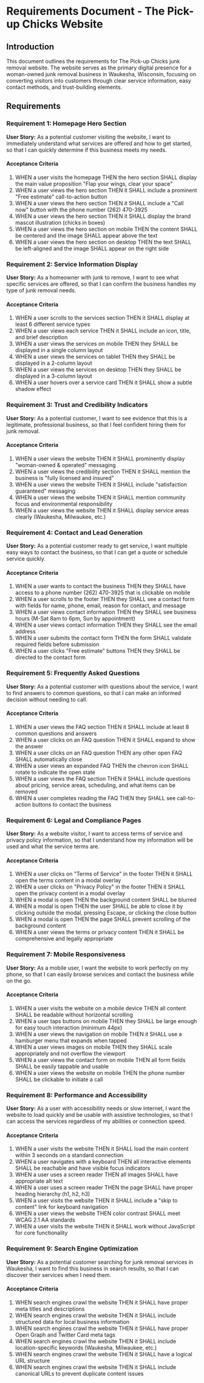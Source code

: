 # Requirements Document - The Pick-up Chicks Website

## Introduction

This document outlines the requirements for The Pick-up Chicks junk removal website. The website serves as the primary digital presence for a woman-owned junk removal business in Waukesha, Wisconsin, focusing on converting visitors into customers through clear service information, easy contact methods, and trust-building elements.

## Requirements

### Requirement 1: Homepage Hero Section

**User Story:** As a potential customer visiting the website, I want to immediately understand what services are offered and how to get started, so that I can quickly determine if this business meets my needs.

#### Acceptance Criteria

1. WHEN a user visits the homepage THEN the hero section SHALL display the main value proposition "Flap your wings, clear your space"
2. WHEN a user views the hero section THEN it SHALL include a prominent "Free estimate" call-to-action button
3. WHEN a user views the hero section THEN it SHALL include a "Call now" button with the phone number (262) 470-3925
4. WHEN a user views the hero section THEN it SHALL display the brand mascot illustration (chicks in boxes)
5. WHEN a user views the hero section on mobile THEN the content SHALL be centered and the image SHALL appear above the text
6. WHEN a user views the hero section on desktop THEN the text SHALL be left-aligned and the image SHALL appear on the right side

### Requirement 2: Service Information Display

**User Story:** As a homeowner with junk to remove, I want to see what specific services are offered, so that I can confirm the business handles my type of junk removal needs.

#### Acceptance Criteria

1. WHEN a user scrolls to the services section THEN it SHALL display at least 6 different service types
2. WHEN a user views each service THEN it SHALL include an icon, title, and brief description
3. WHEN a user views the services on mobile THEN they SHALL be displayed in a single column layout
4. WHEN a user views the services on tablet THEN they SHALL be displayed in a 2-column layout
5. WHEN a user views the services on desktop THEN they SHALL be displayed in a 3-column layout
6. WHEN a user hovers over a service card THEN it SHALL show a subtle shadow effect

### Requirement 3: Trust and Credibility Indicators

**User Story:** As a potential customer, I want to see evidence that this is a legitimate, professional business, so that I feel confident hiring them for junk removal.

#### Acceptance Criteria

1. WHEN a user views the website THEN it SHALL prominently display "woman-owned & operated" messaging
2. WHEN a user views the credibility section THEN it SHALL mention the business is "fully licensed and insured"
3. WHEN a user views the website THEN it SHALL include "satisfaction guaranteed" messaging
4. WHEN a user views the website THEN it SHALL mention community focus and environmental responsibility
5. WHEN a user views the website THEN it SHALL display service areas clearly (Waukesha, Milwaukee, etc.)

### Requirement 4: Contact and Lead Generation

**User Story:** As a potential customer ready to get service, I want multiple easy ways to contact the business, so that I can get a quote or schedule service quickly.

#### Acceptance Criteria

1. WHEN a user wants to contact the business THEN they SHALL have access to a phone number (262) 470-3925 that is clickable on mobile
2. WHEN a user scrolls to the footer THEN they SHALL see a contact form with fields for name, phone, email, reason for contact, and message
3. WHEN a user views contact information THEN they SHALL see business hours (M-Sat 8am to 6pm, Sun by appointment)
4. WHEN a user views contact information THEN they SHALL see the email address
5. WHEN a user submits the contact form THEN the form SHALL validate required fields before submission
6. WHEN a user clicks "Free estimate" buttons THEN they SHALL be directed to the contact form

### Requirement 5: Frequently Asked Questions

**User Story:** As a potential customer with questions about the service, I want to find answers to common questions, so that I can make an informed decision without needing to call.

#### Acceptance Criteria

1. WHEN a user views the FAQ section THEN it SHALL include at least 8 common questions and answers
2. WHEN a user clicks on an FAQ question THEN it SHALL expand to show the answer
3. WHEN a user clicks on an FAQ question THEN any other open FAQ SHALL automatically close
4. WHEN a user views an expanded FAQ THEN the chevron icon SHALL rotate to indicate the open state
5. WHEN a user views the FAQ section THEN it SHALL include questions about pricing, service areas, scheduling, and what items can be removed
6. WHEN a user completes reading the FAQ THEN they SHALL see call-to-action buttons to contact the business

### Requirement 6: Legal and Compliance Pages

**User Story:** As a website visitor, I want to access terms of service and privacy policy information, so that I understand how my information will be used and what the service terms are.

#### Acceptance Criteria

1. WHEN a user clicks on "Terms of Service" in the footer THEN it SHALL open the terms content in a modal overlay
2. WHEN a user clicks on "Privacy Policy" in the footer THEN it SHALL open the privacy content in a modal overlay
3. WHEN a modal is open THEN the background content SHALL be blurred
4. WHEN a modal is open THEN the user SHALL be able to close it by clicking outside the modal, pressing Escape, or clicking the close button
5. WHEN a modal is open THEN the page SHALL prevent scrolling of the background content
6. WHEN a user views the terms or privacy content THEN it SHALL be comprehensive and legally appropriate

### Requirement 7: Mobile Responsiveness

**User Story:** As a mobile user, I want the website to work perfectly on my phone, so that I can easily browse services and contact the business while on the go.

#### Acceptance Criteria

1. WHEN a user visits the website on a mobile device THEN all content SHALL be readable without horizontal scrolling
2. WHEN a user taps buttons on mobile THEN they SHALL be large enough for easy touch interaction (minimum 44px)
3. WHEN a user views the navigation on mobile THEN it SHALL use a hamburger menu that expands when tapped
4. WHEN a user views images on mobile THEN they SHALL scale appropriately and not overflow the viewport
5. WHEN a user views the contact form on mobile THEN all form fields SHALL be easily tappable and usable
6. WHEN a user views the website on mobile THEN the phone number SHALL be clickable to initiate a call

### Requirement 8: Performance and Accessibility

**User Story:** As a user with accessibility needs or slow internet, I want the website to load quickly and be usable with assistive technologies, so that I can access the services regardless of my abilities or connection speed.

#### Acceptance Criteria

1. WHEN a user visits the website THEN it SHALL load the main content within 3 seconds on a standard connection
2. WHEN a user navigates with a keyboard THEN all interactive elements SHALL be reachable and have visible focus indicators
3. WHEN a user uses a screen reader THEN all images SHALL have appropriate alt text
4. WHEN a user uses a screen reader THEN the page SHALL have proper heading hierarchy (h1, h2, h3)
5. WHEN a user visits the website THEN it SHALL include a "skip to content" link for keyboard navigation
6. WHEN a user views the website THEN color contrast SHALL meet WCAG 2.1 AA standards
7. WHEN a user visits the website THEN it SHALL work without JavaScript for core functionality

### Requirement 9: Search Engine Optimization

**User Story:** As a potential customer searching for junk removal services in Waukesha, I want to find this business in search results, so that I can discover their services when I need them.

#### Acceptance Criteria

1. WHEN search engines crawl the website THEN it SHALL have proper meta titles and descriptions
2. WHEN search engines crawl the website THEN it SHALL include structured data for local business information
3. WHEN search engines crawl the website THEN it SHALL have proper Open Graph and Twitter Card meta tags
4. WHEN search engines crawl the website THEN it SHALL include location-specific keywords (Waukesha, Milwaukee, etc.)
5. WHEN search engines crawl the website THEN it SHALL have a logical URL structure
6. WHEN search engines crawl the website THEN it SHALL include canonical URLs to prevent duplicate content issues